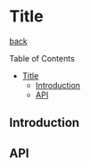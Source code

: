 Title
===
[back](../../README.md)

Table of Contents

<!--ts-->
   * [Title](#title)
      * [Introduction](#introduction)
      * [API](#api)

<!-- Added by: root, at: Sun Mar 14 02:12:00 UTC 2021 -->

<!--te-->

## Introduction

## API
```nim
```
